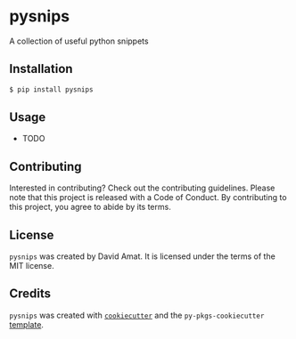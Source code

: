 # pysnips

A collection of useful python snippets

## Installation

```bash
$ pip install pysnips
```

## Usage

- TODO

## Contributing

Interested in contributing? Check out the contributing guidelines. Please note that this project is released with a Code of Conduct. By contributing to this project, you agree to abide by its terms.

## License

`pysnips` was created by David Amat. It is licensed under the terms of the MIT license.

## Credits

`pysnips` was created with [`cookiecutter`](https://cookiecutter.readthedocs.io/en/latest/) and the `py-pkgs-cookiecutter` [template](https://github.com/py-pkgs/py-pkgs-cookiecutter).

